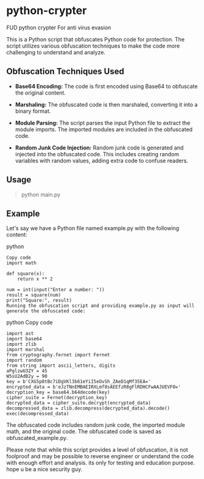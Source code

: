 # python-crypter
FUD python crypter For anti virus evasion

This is a Python script that obfuscates Python code for protection. The script utilizes various obfuscation techniques to make the code more challenging to understand and analyze.

## Obfuscation Techniques Used

- **Base64 Encoding:** The code is first encoded using Base64 to obfuscate the original content.

- **Marshaling:** The obfuscated code is then marshaled, converting it into a binary format.

- **Module Parsing:** The script parses the input Python file to extract the module imports. The imported modules are included in the obfuscated code.

- **Random Junk Code Injection:** Random junk code is generated and injected into the obfuscated code. This includes creating random variables with random values, adding extra code to confuse readers.

## Usage

> python main.py


## Example
Let's say we have a Python file named example.py with the following content:

python
```
Copy code
import math

def square(x):
    return x ** 2

num = int(input("Enter a number: "))
result = square(num)
print("Square:", result)
Running the obfuscation script and providing example.py as input will generate the obfuscated code:
```
python
Copy code
```
import ast
import base64
import zlib
import marshal
from cryptography.fernet import Fernet
import random
from string import ascii_letters, digits
aPglzwU3ZY = 45
W5sU2AdB2y = 90
key = b'CXG5p8tBc7iDgVKl3b61eYiI5eOvSh_ZAeD1qMf35EA='
encrypted_data = b'eJzTNnEMBAEIRXLmf8sAEEfzR8gFlRDHCFwAAJUEVF0='
decryption_key = base64.b64decode(key)
cipher_suite = Fernet(decryption_key)
decrypted_data = cipher_suite.decrypt(encrypted_data)
decompressed_data = zlib.decompress(decrypted_data).decode()
exec(decompressed_data)
```
The obfuscated code includes random junk code, the imported module math, and the original code. The obfuscated code is saved as obfuscated_example.py.





Please note that while this script provides a level of obfuscation, it is not foolproof and may be possible to reverse engineer or understand the code with enough effort and analysis. its only for testing and education purpose. hope u be a nice security guy.


